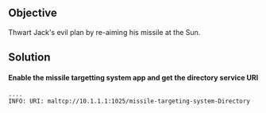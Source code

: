 ## Objective
Thwart Jack's evil plan by re-aiming his missile at the Sun.

## Solution

#### Enable the missile targetting system app and get the directory service URI

```
....
INFO: URI: maltcp://10.1.1.1:1025/missile-targeting-system-Directory
```
####
